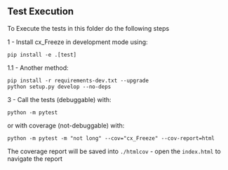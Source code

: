 ## Test Execution
To Execute the tests in this folder do the following steps

1 - Install cx_Freeze in development mode using:

 ```
 pip install -e .[test]
 ```

1.1 - Another method:

 ```
 pip install -r requirements-dev.txt --upgrade
 python setup.py develop --no-deps
 ```

3 - Call the tests (debuggable) with:

  ```
  python -m pytest
  ```

or with coverage (not-debuggable) with:

  ```
  python -m pytest -m "not long" --cov="cx_Freeze" --cov-report=html
  ```

The coverage report will be saved into `./htmlcov` - open the `index.html` to
navigate the report

